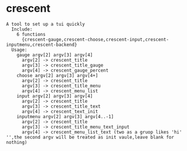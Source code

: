 crescent
============
    A tool to set up a tui quickly
      Include:
        6 functions
          {crescent-gauge,crescent-choose,crescent-input,crescent-inputmenu,crescent-backend}
      Usage:
        gauge argv[2] argv[3] argv[4]
          argv[2] -> crescent_title
          argv[3] -> crescent_title_gauge
          argv[4] -> crescent_gauge_percent
        choose argv[2] argv[3] argv[4+]
          argv[2] -> crescent_title
          argv[3] -> crescent_title_menu
          argv[4] -> crescent_menu_list
        input argv[2] argv[3] argv[4]
          argv[2] -> crescent_title
          argv[3] -> crescent_title_text
          argv[4] -> crescent_text_init
        inputmenu argv[2] argv[3] argv[4..-1]
          argv[2] -> crescent_title
          argv[3] -> crescent_title_menu_text_input
          argv[4] -> crescent_menu_list_text (two as a gruop likes 'hi' '',the second argv will be treated as init vaule,leave blank for nothing)
